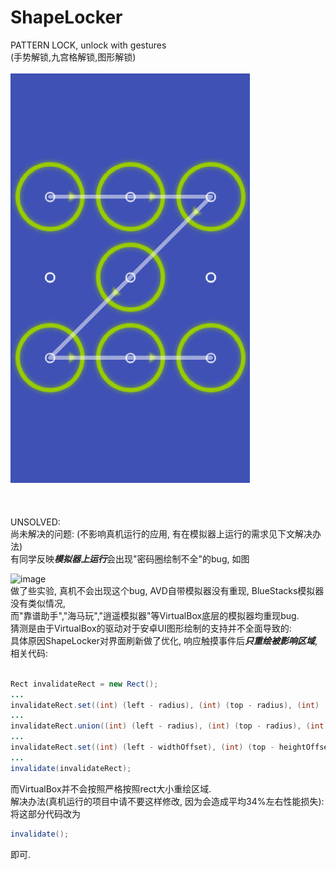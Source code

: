 # ShapeLocker
PATTERN LOCK, unlock with gestures<br>
(手势解锁,九宫格解锁,图形解锁)<br><br>
![image](https://github.com/panespanes/ShapeLocker/blob/master/mdp1.png)
<br>
<br>
<br>
<br>
UNSOLVED:<br>
尚未解决的问题:
 (不影响真机运行的应用, 有在模拟器上运行的需求见下文解决办法)<br>
 有同学反映<strong><em>模拟器上运行</strong></em>会出现"密码圈绘制不全"的bug, 如图<br>
 
 ![image](https://github.com/panespanes/ShapeLocker/blob/master/mdp.png)
 <br>
 做了些实验, 真机不会出现这个bug, AVD自带模拟器没有重现, BlueStacks模拟器没有类似情况,<br> 而"靠谱助手","海马玩","逍遥模拟器"等VirtualBox底层的模拟器均重现bug.<br>
 猜测是由于VirtualBox的驱动对于安卓UI图形绘制的支持并不全面导致的:<br>
 具体原因ShapeLocker对界面刷新做了优化, 响应触摸事件后<strong><em>只重绘被影响区域</em></strong>,<br> 
 相关代码:   
 ```java  

 Rect invalidateRect = new Rect();
 ...
 invalidateRect.set((int) (left - radius), (int) (top - radius), (int) (right + radius), (int) (bottom + radius));
 ...
 invalidateRect.union((int) (left - radius), (int) (top - radius), (int) (right + radius), (int) (bottom + radius));
 ...
 invalidateRect.set((int) (left - widthOffset), (int) (top - heightOffset), (int) (right + widthOffset), (int) (bottom + heightOffset));
 ...
 invalidate(invalidateRect);

```
 而VirtualBox并不会按照严格按照rect大小重绘区域.<br>
 解决办法(真机运行的项目中请不要这样修改, 因为会造成平均34%左右性能损失):<br>
 将这部分代码改为
 ```java
invalidate();
 ```
 即可.
